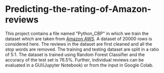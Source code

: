 # Predicting-the-rating-of-Amazon-reviews
This project contains a file named "Python_CBP" in which we train the dataset which are taken from [Amazon AWS](https://s3.amazonaws.com/amazon-reviews-pds/readme.html). A dataset of 20000 rows is considered here. The reviews in the dataset are first cleaned and all the stop words are removed. The training and testing dataset are split in a ratio of 5:1. The dataset is trained using Random Forest Classifier and the accuracy of the test set is 76.5%. Further, individual reviews can be evaluated in a GUI(Jupyter Notebook) or from the input in Google Colab.
